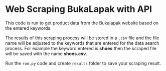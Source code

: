 # Web Scraping BukaLapak with API

This code is run to get product data from the Bukalapak website based on the entered keywords. 

The results of this scraping process will be stored in a <code>.csv</code> file and the file name will be adjusted to the keywords that are entered for the data search process. For example the keyword entered is <b>shoes</b> then the scraped file will be saved with the name <b>shoes.csv</b>.

Run the <code>run.py</code> code and create <code>results</code> folder to save your scraping result.
